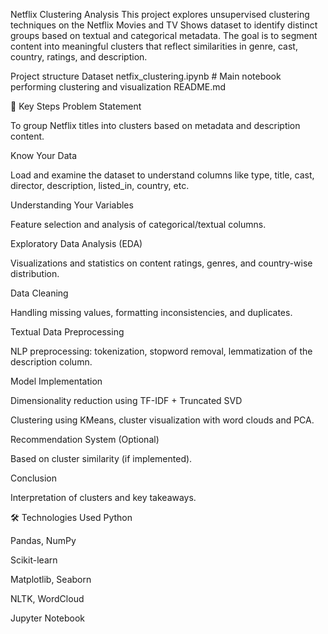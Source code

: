 Netflix Clustering Analysis
This project explores unsupervised clustering techniques on the Netflix Movies and TV Shows dataset to identify distinct groups based on textual and categorical metadata. The goal is to segment content into meaningful clusters that reflect similarities in genre, cast, country, ratings, and description.

Project structure
Dataset
netfix_clustering.ipynb      # Main notebook performing clustering and visualization
README.md 

📌 Key Steps
Problem Statement

To group Netflix titles into clusters based on metadata and description content.

Know Your Data

Load and examine the dataset to understand columns like type, title, cast, director, description, listed_in, country, etc.

Understanding Your Variables

Feature selection and analysis of categorical/textual columns.

Exploratory Data Analysis (EDA)

Visualizations and statistics on content ratings, genres, and country-wise distribution.

Data Cleaning

Handling missing values, formatting inconsistencies, and duplicates.

Textual Data Preprocessing

NLP preprocessing: tokenization, stopword removal, lemmatization of the description column.

Model Implementation

Dimensionality reduction using TF-IDF + Truncated SVD

Clustering using KMeans, cluster visualization with word clouds and PCA.

Recommendation System (Optional)

Based on cluster similarity (if implemented).

Conclusion

Interpretation of clusters and key takeaways.


🛠️ Technologies Used
Python

Pandas, NumPy

Scikit-learn

Matplotlib, Seaborn

NLTK, WordCloud

Jupyter Notebook



